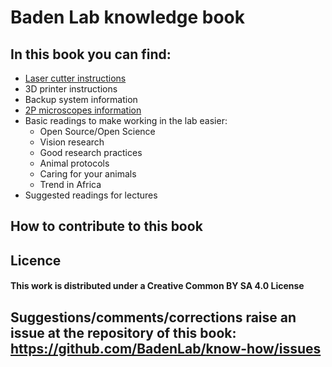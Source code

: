 # Baden Lab knowledge book

## In this book you can find:

* [Laser cutter instructions](https://andremaia-chagas.gitbook.io/workspace/methods/laser-cutter)
* 3D printer instructions
* Backup system information
* [2P microscopes information](https://andremaia-chagas.gitbook.io/workspace/methods/2p-microscope)
* Basic readings to make working in the lab easier:
  * Open Source/Open Science
  * Vision research
  * Good research practices
  * Animal protocols
  * Caring for your animals
  * Trend in Africa
* Suggested readings for lectures

## How to contribute to this book



## Licence

#### This work is distributed under a Creative Common BY SA 4.0 License

## Suggestions/comments/corrections raise an issue at the repository of this book: https://github.com/BadenLab/know-how/issues
